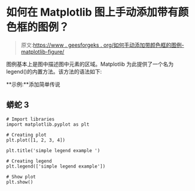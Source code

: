 # 如何在 Matplotlib 图上手动添加带有颜色框的图例？

> 原文:[https://www . geesforgeks . org/如何手动添加带颜色框的图例-matplotlib-figure/](https://www.geeksforgeeks.org/how-to-manually-add-a-legend-with-a-color-box-on-a-matplotlib-figure/)

图例基本上是图中描述图中元素的区域。Matplotlib 为此提供了一个名为 legend()的内置方法。该方法的语法如下:

**示例:**添加简单传说

## 蟒蛇 3

```
# Import libraries
import matplotlib.pyplot as plt

# Creating plot
plt.plot([1, 2, 3, 4])

plt.title('simple legend example ')

# Creating legend
plt.legend(['simple legend example']) 

# Show plot
plt.show()
```